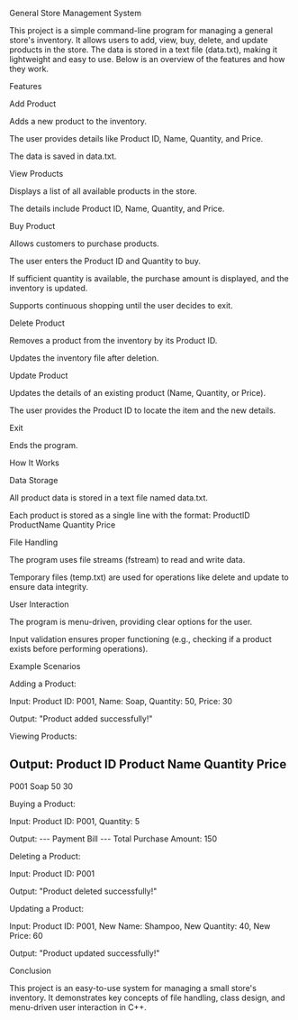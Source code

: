 General Store Management System

This project is a simple command-line program for managing a general store's inventory. It allows users to add, view, buy, delete, and update products in the store. The data is stored in a text file (data.txt), making it lightweight and easy to use. Below is an overview of the features and how they work.

Features

Add Product

Adds a new product to the inventory.

The user provides details like Product ID, Name, Quantity, and Price.

The data is saved in data.txt.

View Products

Displays a list of all available products in the store.

The details include Product ID, Name, Quantity, and Price.

Buy Product

Allows customers to purchase products.

The user enters the Product ID and Quantity to buy.

If sufficient quantity is available, the purchase amount is displayed, and the inventory is updated.

Supports continuous shopping until the user decides to exit.

Delete Product

Removes a product from the inventory by its Product ID.

Updates the inventory file after deletion.

Update Product

Updates the details of an existing product (Name, Quantity, or Price).

The user provides the Product ID to locate the item and the new details.

Exit

Ends the program.

How It Works

Data Storage

All product data is stored in a text file named data.txt.

Each product is stored as a single line with the format: 
ProductID ProductName Quantity Price

File Handling

The program uses file streams (fstream) to read and write data.

Temporary files (temp.txt) are used for operations like delete and update to ensure data integrity.

User Interaction

The program is menu-driven, providing clear options for the user.

Input validation ensures proper functioning (e.g., checking if a product exists before performing operations). 

Example Scenarios

Adding a Product:

Input: Product ID: P001, Name: Soap, Quantity: 50, Price: 30

Output: "Product added successfully!"

Viewing Products:

Output:
Product ID    Product Name         Quantity   Price
--------------------------------------------------------
P001          Soap                 50         30 

Buying a Product:

Input: Product ID: P001, Quantity: 5

Output: 
--- Payment Bill ---
Total Purchase Amount: 150 

Deleting a Product:

Input: Product ID: P001

Output: "Product deleted successfully!"

Updating a Product:

Input: Product ID: P001, New Name: Shampoo, New Quantity: 40, New Price: 60

Output: "Product updated successfully!"

Conclusion

This project is an easy-to-use system for managing a small store's inventory. It demonstrates key concepts of file handling, class design, and menu-driven user interaction in C++.
